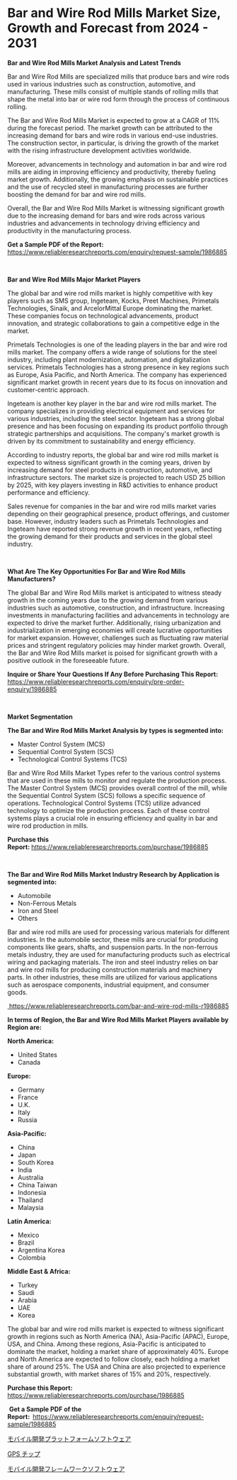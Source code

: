 <p><h1>Bar and Wire Rod Mills Market Size, Growth and Forecast from 2024 - 2031</h1></p><p><strong>Bar and Wire Rod Mills Market Analysis and Latest Trends</strong></p>
<p><p>Bar and Wire Rod Mills are specialized mills that produce bars and wire rods used in various industries such as construction, automotive, and manufacturing. These mills consist of multiple stands of rolling mills that shape the metal into bar or wire rod form through the process of continuous rolling.</p><p>The Bar and Wire Rod Mills Market is expected to grow at a CAGR of 11% during the forecast period. The market growth can be attributed to the increasing demand for bars and wire rods in various end-use industries. The construction sector, in particular, is driving the growth of the market with the rising infrastructure development activities worldwide.</p><p>Moreover, advancements in technology and automation in bar and wire rod mills are aiding in improving efficiency and productivity, thereby fueling market growth. Additionally, the growing emphasis on sustainable practices and the use of recycled steel in manufacturing processes are further boosting the demand for bar and wire rod mills.</p><p>Overall, the Bar and Wire Rod Mills Market is witnessing significant growth due to the increasing demand for bars and wire rods across various industries and advancements in technology driving efficiency and productivity in the manufacturing process.</p></p>
<p><strong>Get a Sample PDF of the Report:&nbsp;</strong> <a href="https://www.reliableresearchreports.com/enquiry/request-sample/1986885">https://www.reliableresearchreports.com/enquiry/request-sample/1986885</a></p>
<p>&nbsp;</p>
<p><strong>Bar and Wire Rod Mills Major Market Players</strong></p>
<p><p>The global bar and wire rod mills market is highly competitive with key players such as SMS group, Ingeteam, Kocks, Preet Machines, Primetals Technologies, Sinaik, and ArcelorMittal Europe dominating the market. These companies focus on technological advancements, product innovation, and strategic collaborations to gain a competitive edge in the market.</p><p>Primetals Technologies is one of the leading players in the bar and wire rod mills market. The company offers a wide range of solutions for the steel industry, including plant modernization, automation, and digitalization services. Primetals Technologies has a strong presence in key regions such as Europe, Asia Pacific, and North America. The company has experienced significant market growth in recent years due to its focus on innovation and customer-centric approach.</p><p>Ingeteam is another key player in the bar and wire rod mills market. The company specializes in providing electrical equipment and services for various industries, including the steel sector. Ingeteam has a strong global presence and has been focusing on expanding its product portfolio through strategic partnerships and acquisitions. The company's market growth is driven by its commitment to sustainability and energy efficiency.</p><p>According to industry reports, the global bar and wire rod mills market is expected to witness significant growth in the coming years, driven by increasing demand for steel products in construction, automotive, and infrastructure sectors. The market size is projected to reach USD 25 billion by 2025, with key players investing in R&D activities to enhance product performance and efficiency.</p><p>Sales revenue for companies in the bar and wire rod mills market varies depending on their geographical presence, product offerings, and customer base. However, industry leaders such as Primetals Technologies and Ingeteam have reported strong revenue growth in recent years, reflecting the growing demand for their products and services in the global steel industry.</p></p>
<p>&nbsp;</p>
<p><strong>What Are The Key Opportunities For Bar and Wire Rod Mills Manufacturers?</strong></p>
<p><p>The global Bar and Wire Rod Mills market is anticipated to witness steady growth in the coming years due to the growing demand from various industries such as automotive, construction, and infrastructure. Increasing investments in manufacturing facilities and advancements in technology are expected to drive the market further. Additionally, rising urbanization and industrialization in emerging economies will create lucrative opportunities for market expansion. However, challenges such as fluctuating raw material prices and stringent regulatory policies may hinder market growth. Overall, the Bar and Wire Rod Mills market is poised for significant growth with a positive outlook in the foreseeable future.</p></p>
<p><strong>Inquire or Share Your Questions If Any Before Purchasing This Report:</strong> <a href="https://www.reliableresearchreports.com/enquiry/pre-order-enquiry/1986885">https://www.reliableresearchreports.com/enquiry/pre-order-enquiry/1986885</a></p>
<p>&nbsp;</p>
<p><strong>Market Segmentation</strong></p>
<p><strong>The Bar and Wire Rod Mills Market Analysis by types is segmented into:</strong></p>
<p><ul><li>Master Control System (MCS)</li><li>Sequential Control System (SCS)</li><li>Technological Control Systems (TCS)</li></ul></p>
<p><p>Bar and Wire Rod Mills Market Types refer to the various control systems that are used in these mills to monitor and regulate the production process. The Master Control System (MCS) provides overall control of the mill, while the Sequential Control System (SCS) follows a specific sequence of operations. Technological Control Systems (TCS) utilize advanced technology to optimize the production process. Each of these control systems plays a crucial role in ensuring efficiency and quality in bar and wire rod production in mills.</p></p>
<p><strong>Purchase this Report:&nbsp;</strong><a href="https://www.reliableresearchreports.com/purchase/1986885">https://www.reliableresearchreports.com/purchase/1986885</a></p>
<p>&nbsp;</p>
<p><strong>The Bar and Wire Rod Mills Market Industry Research by Application is segmented into:</strong></p>
<p><ul><li>Automobile</li><li>Non-Ferrous Metals</li><li>Iron and Steel</li><li>Others</li></ul></p>
<p><p>Bar and wire rod mills are used for processing various materials for different industries. In the automobile sector, these mills are crucial for producing components like gears, shafts, and suspension parts. In the non-ferrous metals industry, they are used for manufacturing products such as electrical wiring and packaging materials. The iron and steel industry relies on bar and wire rod mills for producing construction materials and machinery parts. In other industries, these mills are utilized for various applications such as aerospace components, industrial equipment, and consumer goods.</p></p>
<p><a href="https://www.reliableresearchreports.com/bar-and-wire-rod-mills-r1986885">&nbsp;https://www.reliableresearchreports.com/bar-and-wire-rod-mills-r1986885</a></p>
<p><strong>In terms of Region, the Bar and Wire Rod Mills Market Players available by Region are:</strong></p>
<p>
    <p> <strong> North America: </strong>
        <ul>
            <li>United States</li>
            <li>Canada</li>
        </ul>
        </p> 
    <p> <strong> Europe: </strong>
        <ul>
            <li>Germany</li>
            <li>France</li>
            <li>U.K.</li>
            <li>Italy</li>
            <li>Russia</li>
        </ul>
        </p> 
    <p> <strong> Asia-Pacific: </strong>
        <ul>
            <li>China</li>
            <li>Japan</li>
            <li>South Korea</li>
            <li>India</li>
            <li>Australia</li>
            <li>China Taiwan</li>
            <li>Indonesia</li>
            <li>Thailand</li>
            <li>Malaysia</li>
        </ul>
        </p> 
    <p> <strong> Latin America: </strong>
        <ul>
            <li>Mexico</li>
            <li>Brazil</li>
            <li>Argentina Korea</li>
            <li>Colombia</li>
        </ul>
        </p> 
    <p> <strong> Middle East & Africa: </strong>
        <ul>
            <li>Turkey</li>
            <li>Saudi</li>
            <li>Arabia</li>
            <li>UAE</li>
            <li>Korea</li>
        </ul>
    </p>
    </p>
<p><p>The global bar and wire rod mills market is expected to witness significant growth in regions such as North America (NA), Asia-Pacific (APAC), Europe, USA, and China. Among these regions, Asia-Pacific is anticipated to dominate the market, holding a market share of approximately 40%. Europe and North America are expected to follow closely, each holding a market share of around 25%. The USA and China are also projected to experience substantial growth, with market shares of 15% and 20%, respectively.</p></p>
<p><strong>Purchase this Report: </strong><a href="https://www.reliableresearchreports.com/purchase/1986885">https://www.reliableresearchreports.com/purchase/1986885</a></p>
<p>&nbsp;<strong>Get a Sample PDF of the Report:&nbsp;&nbsp;</strong><a href="https://www.reliableresearchreports.com/enquiry/request-sample/1986885">https://www.reliableresearchreports.com/enquiry/request-sample/1986885</a></p>
<p><strong></strong></p>
<p><p><a href="https://github.com/ihabdkwlxs948/Market-Research-Report-List-1/blob/main/528209645058.md">モバイル開発プラットフォームソフトウェア</a></p><p><a href="https://github.com/dadanedu33/Market-Research-Report-List-1/blob/main/395738448330.md">GPS チップ</a></p><p><a href="https://github.com/zoetazuur/Market-Research-Report-List-1/blob/main/123453745059.md">モバイル開発フレームワークソフトウェア</a></p></p>